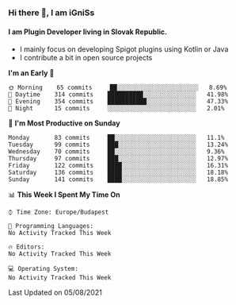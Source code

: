 ### Hi there 👋, I am iGniSs

#### I am Plugin Developer living in Slovak Republic.
- I mainly focus on developing Spigot plugins using Kotlin or Java
- I contribute a bit in open source projects

<!--START_SECTION:waka-->
**I'm an Early 🐤** 

```text
🌞 Morning    65 commits     ██░░░░░░░░░░░░░░░░░░░░░░░   8.69% 
🌆 Daytime    314 commits    ██████████░░░░░░░░░░░░░░░   41.98% 
🌃 Evening    354 commits    ███████████░░░░░░░░░░░░░░   47.33% 
🌙 Night      15 commits     ░░░░░░░░░░░░░░░░░░░░░░░░░   2.01%

```
📅 **I'm Most Productive on Sunday** 

```text
Monday       83 commits     ██░░░░░░░░░░░░░░░░░░░░░░░   11.1% 
Tuesday      99 commits     ███░░░░░░░░░░░░░░░░░░░░░░   13.24% 
Wednesday    70 commits     ██░░░░░░░░░░░░░░░░░░░░░░░   9.36% 
Thursday     97 commits     ███░░░░░░░░░░░░░░░░░░░░░░   12.97% 
Friday       122 commits    ████░░░░░░░░░░░░░░░░░░░░░   16.31% 
Saturday     136 commits    ████░░░░░░░░░░░░░░░░░░░░░   18.18% 
Sunday       141 commits    ████░░░░░░░░░░░░░░░░░░░░░   18.85%

```


📊 **This Week I Spent My Time On** 

```text
⌚︎ Time Zone: Europe/Budapest

💬 Programming Languages: 
No Activity Tracked This Week

🔥 Editors: 
No Activity Tracked This Week

💻 Operating System: 
No Activity Tracked This Week

```


 Last Updated on 05/08/2021
<!--END_SECTION:waka-->